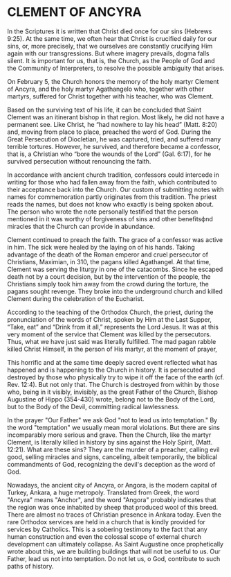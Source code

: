 # CLEMENT OF ANCYRA

In the Scriptures it is written that Christ died once for our sins (Hebrews 9:25). At the same time, we often hear that Christ is crucified daily for our sins, or, more precisely, that we ourselves are constantly crucifying Him again with our transgressions. But where imagery prevails, dogma falls silent. It is important for us, that is, the Church, as the People of God and the Community of Interpreters, to resolve the possible ambiguity that arises.

On February 5, the Church honors the memory of the holy martyr Clement of Ancyra, and the holy martyr Agathangelo who, together with other martyrs, suffered for Christ together with his teacher, who was Clement.

Based on the surviving text of his life, it can be concluded that Saint Clement was an itinerant bishop in that region. Most likely, he did not have a permanent see. Like Christ, he “had nowhere to lay his head” (Matt. 8:20) and, moving from place to place, preached the word of God. During the Great Persecution of Diocletian, he was captured, tried, and suffered many terrible tortures. However, he survived, and therefore became a confessor, that is, a Christian who “bore the wounds of the Lord” (Gal. 6:17), for he survived persecution without renouncing the faith.

In accordance with ancient church tradition, confessors could intercede in writing for those who had fallen away from the faith, which contributed to their acceptance back into the Church. Our custom of submitting notes with names for commemoration partly originates from this tradition. The priest reads the names, but does not know who exactly is being spoken about. The person who wrote the note personally testified that the person mentioned in it was worthy of forgiveness of sins and other benefitsфnd miracles that the Church can provide in abundance.

Clement continued to preach the faith. The grace of a confessor was active in him. The sick were healed by the laying on of his hands. Taking advantage of the death of the Roman emperor and cruel persecutor of Christians, Maximian, in 310, the pagans killed Agathangel. At that time, Clement was serving the liturgy in one of the catacombs. Since he escaped death not by a court decision, but by the intervention of the people, the Christians simply took him away from the crowd during the torture, the pagans sought revenge. They broke into the underground church and killed Clement during the celebration of the Eucharist.

According to the teaching of the Orthodox Church, the priest, during the pronunciation of the words of Christ, spoken by Him at the Last Supper, “Take, eat” and “Drink from it all,” represents the Lord Jesus. It was at this very moment of the service that Clement was killed by the persecutors. Thus, what we have just said was literally fulfilled. The mad pagan rabble killed Christ Himself, in the person of His martyr, at the moment of prayer,

This horrific and at the same time deeply sacred event reflected what has happened and is happening to the Church in history. It is persecuted and destroyed by those who physically try to wipe it off the face of the earth (cf. Rev. 12:4). But not only that. The Church is destroyed from within by those who, being in it visibly, invisibly, as the great Father of the Church, Bishop Augustine of Hippo (354-430) wrote, belong not to the Body of the Lord, but to the Body of the Devil, committing radical lawlessness.

In the prayer "Our Father" we ask God "not to lead us into temptation." By the word "temptation" we usually mean moral violations. But there are sins incomparably more serious and grave. Then the Church, like the martyr Clement, is literally killed in history by sins against the Holy Spirit, (Matt. 12:21). What are these sins? They are the murder of a preacher, calling evil good, selling miracles and signs, canceling, albeit temporarily, the biblical commandments of God, recognizing the devil's deception as the word of God.

Nowadays, the ancient city of Ancyra, or Angora, is the modern capital of Turkey, Ankara, a huge metropoly. Translated from Greek, the word "Ancyra" means "Anchor", and the word "Angora" probably indicates that the region was once inhabited by sheep that produced wool of this breed. There are almost no traces of Christian presence in Ankara today. Even the rare Orthodox services are held in a church that is kindly provided for services by Catholics. This is a sobering testimony to the fact that any human construction and even the colossal scope of external church development can ultimately collapse. As Saint Augustine once prophetically wrote about this, we are building buildings that will not be useful to us. Our Father, lead us not into temptation. Do not let us, o God, contribute to such paths of history.
